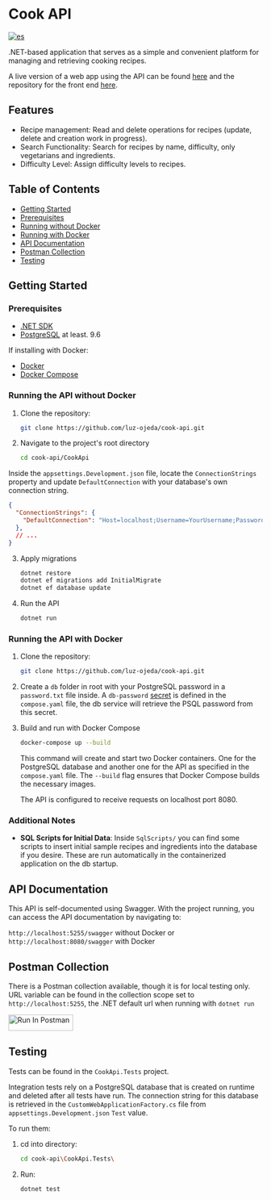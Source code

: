 # Cook API

[![es](https://img.shields.io/badge/lang-es-red)](https://github.com/luz-ojeda/cook-api/blob/main/README.es.md)

.NET-based application that serves as a simple and convenient platform for managing and retrieving cooking recipes.

A live version of a web app using the API can be found [here](https://cook-web-weathered-thunder-7639.fly.dev/) and the repository for the front end [here](https://github.com/luz-ojeda/cook-web).

## Features

- Recipe management: Read and delete operations for recipes (update, delete and creation work in progress).
- Search Functionality: Search for recipes by name, difficulty, only vegetarians and ingredients.
- Difficulty Level: Assign difficulty levels to recipes.

## Table of Contents

- [Getting Started](#getting-started)
- [Prerequisites](#prerequisites)
- [Running without Docker](#running-the-api-without-docker)
- [Running with Docker](#running-the-api-with-docker)
- [API Documentation](#api-documentation)
- [Postman Collection](#postman-collection)
- [Testing](#testing)

## Getting Started

### Prerequisites

- [.NET SDK](https://dotnet.microsoft.com/download)
- [PostgreSQL](https://www.postgresql.org/download/) at least. 9.6

If installing with Docker:
- [Docker](https://www.docker.com/get-started)
- [Docker Compose](https://docs.docker.com/compose/install/)

### Running the API without Docker

1. Clone the repository:

   ```bash
   git clone https://github.com/luz-ojeda/cook-api.git

2. Navigate to the project's root directory

   ```bash
   cd cook-api/CookApi

Inside the `appsettings.Development.json` file, locate the `ConnectionStrings` property and update `DefaultConnection` with your database's own connection string.

   ```json
   {
     "ConnectionStrings": {
       "DefaultConnection": "Host=localhost;Username=YourUsername;Password=YourPassword;Database=YourDatabase;"
     },
     // ...
   }
   ```
3. Apply migrations

   ```bash
   dotnet restore
   dotnet ef migrations add InitialMigrate
   dotnet ef database update
   ```

4. Run the API

   ```bash
   dotnet run
   ```

### Running the API with Docker

1. Clone the repository:

   ```bash
   git clone https://github.com/luz-ojeda/cook-api.git

2. Create a `db` folder in root with your PostgreSQL password in a `password.txt` file inside. A `db-password` [secret](https://docs.docker.com/engine/swarm/secrets/) is defined in the `compose.yaml` file, the db service will retrieve the PSQL password from this secret.

3. Build and run with Docker Compose

   ```bash
   docker-compose up --build
   ```

   This command will create and start two Docker containers. One for the PostgreSQL database and another one for the API as specified in the `compose.yaml` file. The `--build` flag ensures that Docker Compose builds the necessary images.

   The API is configured to receive requests on localhost port 8080.

### Additional Notes

- **SQL Scripts for Initial Data**: Inside `SqlScripts/` you can find some scripts to insert initial sample recipes and ingredients into the database if you desire. These are run automatically in the containerized application on the db startup.

## API Documentation

This API is self-documented using Swagger. With the project running, you can access the API documentation by navigating to:

`http://localhost:5255/swagger` without Docker or
`http://localhost:8080/swagger` with Docker

## Postman Collection

There is a Postman collection available, though it is for local testing only. URL variable can be found in the collection scope set to `http://localhost:5255`, the .NET default url when running with `dotnet run`

[<img src="https://run.pstmn.io/button.svg" alt="Run In Postman" style="width: 128px; height: 32px;">](https://app.getpostman.com/run-collection/12774422-fa74b2ab-72af-4313-bcfb-dadbd3c5a617?action=collection%2Ffork&source=rip_markdown&collection-url=entityId%3D12774422-fa74b2ab-72af-4313-bcfb-dadbd3c5a617%26entityType%3Dcollection%26workspaceId%3D7d19834a-2f61-4ab3-b03b-dfc0aeccd911)

## Testing

Tests can be found in the `CookApi.Tests` project.

Integration tests rely on a PostgreSQL database that is created on runtime and deleted after all tests have run. The connection string for this database is retrieved in the `CustomWebApplicationFactory.cs` file from `appsettings.Development.json` `Test` value.

To run them:

1. cd into directory:

   ```bash
   cd cook-api\CookApi.Tests\
2. Run:
   ```bash
   dotnet test
